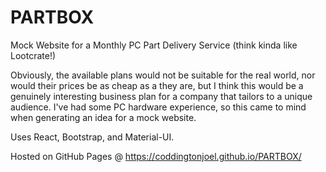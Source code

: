 # PARTBOX

Mock Website for a Monthly PC Part Delivery Service (think kinda like Lootcrate!)

Obviously, the available plans would not be suitable for the real world, nor would their prices be as cheap as a they are, but I think this would be a genuinely interesting business plan for a company that tailors to a unique audience. I've had some PC hardware experience, so this came to mind when generating an idea for a mock website.

Uses React, Bootstrap, and Material-UI.

Hosted on GitHub Pages @ https://coddingtonjoel.github.io/PARTBOX/
